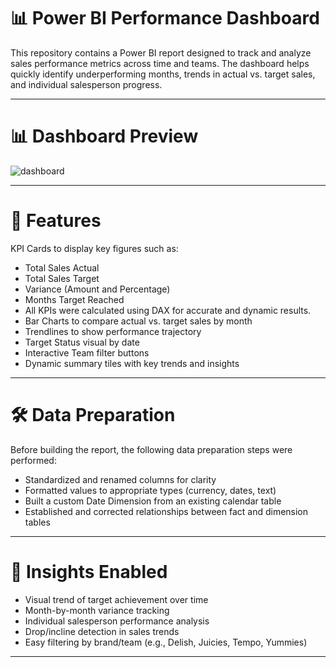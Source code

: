 # 📊 Power BI Performance Dashboard

This repository contains a Power BI report designed to track and analyze sales performance metrics across time and teams. The dashboard helps quickly identify underperforming months, trends in actual vs. target sales, and individual salesperson progress.

---

# 📊 Dashboard Preview

![dashboard](https://github.com/user-attachments/assets/4aafd2c2-5318-4362-922b-872ffe863030)

---

# 📌 Features
KPI Cards to display key figures such as:
- Total Sales Actual
- Total Sales Target
- Variance (Amount and Percentage)
- Months Target Reached
- All KPIs were calculated using DAX for accurate and dynamic results.
- Bar Charts to compare actual vs. target sales by month
- Trendlines to show performance trajectory
- Target Status visual by date
- Interactive Team filter buttons
- Dynamic summary tiles with key trends and insights

---

# 🛠️ Data Preparation
Before building the report, the following data preparation steps were performed:
- Standardized and renamed columns for clarity
- Formatted values to appropriate types (currency, dates, text)
- Built a custom Date Dimension from an existing calendar table
- Established and corrected relationships between fact and dimension tables

---

# 🧠 Insights Enabled
- Visual trend of target achievement over time
- Month-by-month variance tracking
- Individual salesperson performance analysis
- Drop/incline detection in sales trends
- Easy filtering by brand/team (e.g., Delish, Juicies, Tempo, Yummies)

---

